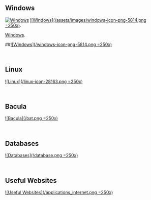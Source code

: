 ## Windows
[![Windows](https://github.com/Ashdf1992/wiki/blob/main/assets/images/windows-icon-png-5814.png=250x)](https://github.com/Ashdf1992/wiki/blob/main/Windows.md)
[![Windows](/assets/images/windows-icon-png-5814.png =250x)](https://github.com/Ashdf1992/wiki/blob/main/Windows.md).


[Windows]([(https://github.com/Ashdf1992/wiki/blob/main/Windows.md)]).

##[![Windows](/windows-icon-png-5814.png =250x)](/Windows)

<br>

## Linux
[![Linux](/linux-icon-28163.png =250x)](/Linux/)

<br>

## Bacula
[![Bacula](/bat.png =250x)](/Backups/Bacula)

<br>

## Databases
[![Databases](/database.png =250x)](/databases/)

<br>

## Useful Websites
[![Useful Websites](/applications_internet.png =250x)](https://home.xyz-studios.co.uk/)
